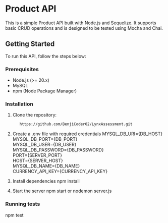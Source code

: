 # Product API

This is a simple Product API built with Node.js and Sequelize. It supports basic CRUD operations and is designed to be tested using Mocha and Chai.

## Getting Started

To run this API, follow the steps below:

### Prerequisites

- Node.js (>= 20.x)
- MySQL 
- npm (Node Package Manager)

### Installation

1. Clone the repository:
   ```bash
      https://github.com/BenjiCoder02/LynxAssessment.git
2. Create a .env file with required credentials
    MYSQL_DB_URI={DB_HOST}  
    MYSQL_DB_PORT={DB_PORT}  
    MYSQL_DB_USER={DB_USER}  
    MYSQL_DB_PASSWORD={DB_PASSWORD}  
    PORT={SERVER_PORT}  
    HOST={SERVER_HOST}  
    MYSQL_DB_NAME={DB_NAME}  
    CURRENCY_API_KEY={CURRENCY_API_KEY}  

3. Install dependencies
  npm install
4. Start the server
  npm start or nodemon server.js

### Running tests
npm test

